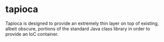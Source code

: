# tapioca
Tapioca is designed to provide an extremely thin layer on top of existing, albeit obscure, portions of the standard Java class library in order to provide an IoC container.
